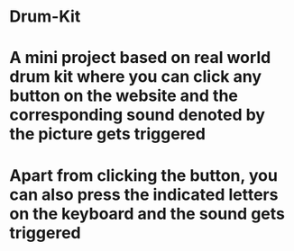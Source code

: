 # Drum-Kit
# A mini project based on real world drum kit where you can click any button on the website and the corresponding sound denoted by the picture gets triggered
# Apart from clicking the button, you can also press the indicated letters on the keyboard and the sound gets triggered
